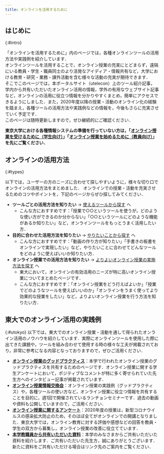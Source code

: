 ```yaml
---
title: オンラインを活用するために
---
```


## はじめに
{:#intro}

「オンラインを活用するために」内のページでは，各種オンラインツールの活用方法や実践例を紹介しています．  
オンラインツールを活用することで，オンライン授業の充実にとどまらず，遠隔にいる教員・学生・職員同士のより活発なアイディア・情報共有など，大学における教育・研究・業務・課外活動を含む様々な活動の充実が期待できます．  
そこでこのページでは，本ポータルサイト（utelecon）上のツール紹介記事，学内から共有いただいたオンライン活用の情報，学外の有用なウェブサイト記事など，オンラインの活用に役立つ情報を分かりやすくまとめ，簡単にアクセスできるようにしました．また，2020年度以降の授業・活動のオンライン化の経験を踏まえ，各種ツールの活用方法や実践例などの情報を，今後もさらに充実させていく予定です．  
このページは随時更新しますので，ぜひ継続的にご確認ください．

**東京大学における各種情報システムの準備を行っていない方は，「[オンライン授業を受けるために（学生向け）](/oc/)」「[オンライン授業を始めるために（教員向け）](/faculty_members/)」を先にご覧ください．**

## オンラインの活用方法
{:#types}

以下では，ユーザーの方のニーズに合わせて探しやすいように，様々な切り口でオンラインの活用方法をまとめました．
オンラインでの授業・活動を充実させるためのコツやポイントを，下記のページからぜひ探してみてください．

- **ツールごとの活用方法を知りたい** → [使えるツールから探す](tools) へ
  - こんな方におすすめです：「授業で○○というツールを使うが，どのような使い方ができるのか分からない」「○○というツールにどのような機能があるか知りたい」など，オンラインツールをもっとうまく活用したい方．  
- **目的に合わせた活用方法を知りたい** → [やりたいことから探す](topics) へ
  - こんな方におすすめです：「動画の作り方が知りたい」「手書きの板書をオンラインで実現したい」など，やりたいことに合わせてどんなツールをどのように使えばいいか知りたい方．  
- **オンライン授業での活用方法を知りたい** → [よりよいオンライン授業の実施方法を探す](courses) へ
  - 東大において，オンラインの有効活用のニーズが特に高いオンライン授業についてまとめたページです．
  - こんな方におすすめです：「オンライン授業をどう行えばよいか」「授業でどのようなツールを使えばいいのか」「オンラインをうまく使ってより効果的な授業をしたい」など，よりよいオンライン授業を行う方法を知りたい方．

<!----
  (将来的にオンライン授業での活用方法以外のコンテンツを追加する場合、上記リストの3項目目を以下に書き換えるとよい)

  - シチュエーションに合わせた活用方法を知りたい
	  - [教育活動でのオンライン活用方法(よりよいオンライン授業の実施方法)を探す](courses) へ  
		  - こんな方におすすめです：
	  - [研究活動でのオンライン活用方法を探す](xxxxxx) へ
		  - こんな方におすすめです：
    - [学生の課外活動でのオンライン活用方法を探す(xxxxxx)へ] 
		  - こんな方におすすめです：
    - [業務でのオンライン活用方法を探す(xxxxxx)へ] 
		  -こんな方におすすめです：
---->


## 東大でのオンライン活用の実践例
{:#utokyo}
以下では，東大でのオンライン授業・活動を通して得られたオンライン活用のノウハウを紹介しています．実際にオンラインツールを使用した際に出てきた課題や，ツールを組み合わせて使用する時の様々な工夫が掲載されており，非常に参考になる内容となっておりますので，ぜひご活用ください．

- **[オンライン授業のグッドプラクティス](/good-practice/)**：本学で行われたオンライン授業のグッドプラクティスを共有するためのページです．オンライン授業に関する学生アンケートにおいて，ポジティブなコメントが特に多く寄せられていた先生方へのインタビュー記事が掲載されています．
- **[オンライン授業情報交換会](/events/luncheon/)**：オンライン授業の実践例（グッドプラクティス）や，各種ツールの使い方など，オンライン授業に役立つ情報を共有することを目的に，週1回で開催されているランチョンセミナーです．過去の動画や資料も公開していますので，ご活用ください．
- **[オンライン授業に関するアンケート](/questionnaire/)**：2020年度の授業は，新型コロナウイルスの感染拡⼤防止のため，そのほぼ全てがオンラインでの開講となりました．東京大学では，オンライン教育に対する評価や感想などの回答を教員・学生の双方から募集し，オンライン授業の改善に役立てています．
- **[本学教職員から共有いただいた資料](shared/)**：本学のみなさまからご共有いただいた資料を紹介します．ご共有いただいた先生方，誠にありがとうございます． 新たに資料をご共有いただける場合はリンク先のご案内をご覧ください．



<!---- 
  ## 記事一覧
  以下のページでは，今までに作成されたuteleconの記事の一覧を確認する事ができます．
  → **[記事一覧（準備中）](#)**
---->

